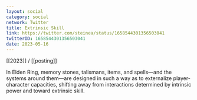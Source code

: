 ```yaml
---
layout: social
category: social
network: Twitter
title: Extrinsic Skill
link: https://twitter.com/steinea/status/1658544301356503041
twitterID: 1658544301356503041
date: 2023-05-16
---
```


[[2023]] / [[posting]]

In Elden Ring, memory stones, talismans, items, and spells—and the systems around them—are designed in such a way as to externalize player-character capacities, shifting away from interactions determined by intrinsic power and toward extrinsic skill.
